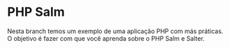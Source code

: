 # PHP Salm

Nesta branch temos um exemplo de uma aplicação PHP com más práticas. O objetivo é fazer com que você aprenda sobre o  PHP Salm e Salter.

